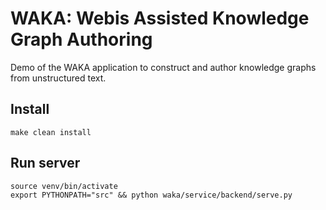 # WAKA: Webis Assisted Knowledge Graph Authoring

Demo of the WAKA application to construct and author knowledge graphs from unstructured text. 

## Install

```shell
make clean install
```

## Run server

```shell
source venv/bin/activate
export PYTHONPATH="src" && python waka/service/backend/serve.py
```